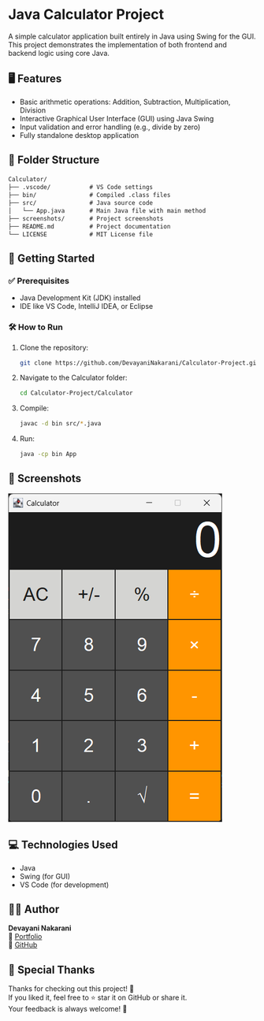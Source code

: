 # Java Calculator Project

A simple calculator application built entirely in Java using Swing for the GUI. This project demonstrates the implementation of both frontend and backend logic using core Java.

## 🖥️ Features

- Basic arithmetic operations: Addition, Subtraction, Multiplication, Division  
- Interactive Graphical User Interface (GUI) using Java Swing  
- Input validation and error handling (e.g., divide by zero)  
- Fully standalone desktop application

## 📁 Folder Structure

```
Calculator/
├── .vscode/           # VS Code settings
├── bin/               # Compiled .class files
├── src/               # Java source code
│   └── App.java       # Main Java file with main method
├── screenshots/       # Project screenshots
├── README.md          # Project documentation
└── LICENSE            # MIT License file
```

## 🚀 Getting Started

### ✅ Prerequisites

- Java Development Kit (JDK) installed  
- IDE like VS Code, IntelliJ IDEA, or Eclipse

### 🛠️ How to Run

1. Clone the repository:
   ```bash
   git clone https://github.com/DevayaniNakarani/Calculator-Project.git
   ```

2. Navigate to the Calculator folder:
   ```bash
   cd Calculator-Project/Calculator
   ```

3. Compile:
   ```bash
   javac -d bin src/*.java
   ```

4. Run:
   ```bash
   java -cp bin App
   ```

## 📸 Screenshots

![Calculator GUI](screenshots/calculator-screenshot.png)

## 💻 Technologies Used

- Java  
- Swing (for GUI)  
- VS Code (for development)

## 👩‍💻 Author

**Devayani Nakarani**  
🔗 [Portfolio](https://devayani-portfolio.netlify.app)  
🐙 [GitHub](https://github.com/DevayaniNakarani)

## 🙌 Special Thanks

Thanks for checking out this project! 💖  
If you liked it, feel free to ⭐️ star it on GitHub or share it.  
Your feedback is always welcome! 🚀
